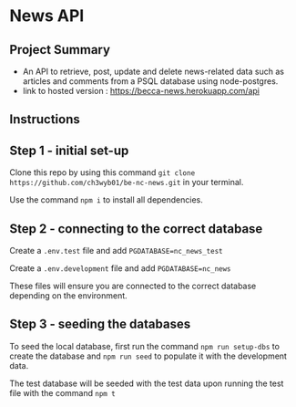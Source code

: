 # News API

## Project Summary
- An API to retrieve, post, update and delete news-related data such as articles and comments from a PSQL database using node-postgres.
- link to hosted version : https://becca-news.herokuapp.com/api

## Instructions

## Step 1 - initial set-up
Clone this repo by using this command `git clone https://github.com/ch3wyb01/be-nc-news.git` in your terminal.

Use the command `npm i` to install all dependencies.

## Step 2 - connecting to the correct database
Create a `.env.test` file and add `PGDATABASE=nc_news_test`

Create a `.env.development` file and add `PGDATABASE=nc_news`

These files will ensure you are connected to the correct database depending on the environment.

## Step 3 - seeding the databases
To seed the local database, first run the command `npm run setup-dbs` to create the database and `npm run seed` to populate it with the development data.

The test database will be seeded with the test data upon running the test file with the command `npm t`
